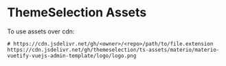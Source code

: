 # ThemeSelection Assets

To use assets over cdn:
```
# https://cdn.jsdelivr.net/gh/<owner>/<repo>/path/to/file.extension
https://cdn.jsdelivr.net/gh/themeselection/ts-assets/materio/materio-vuetify-vuejs-admin-template/logo/logo.png
```
